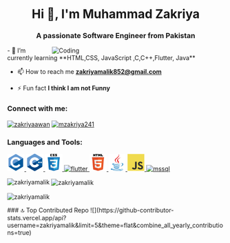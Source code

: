 <h1 align="center">Hi 👋, I'm Muhammad Zakriya</h1>
<h3 align="center">A passionate Software Engineer from Pakistan</h3>
<img align="right" alt="Coding" width="400" src="https://media.tenor.com/rePDfDWO3XoAAAAd/hacking.gif">
- 🌱 I’m currently learning **HTML,CSS, JavaScript ,C,C++,Flutter, Java**

- 📫 How to reach me **zakriyamalik852@gmail.com**

- ⚡ Fun fact **I think I am not Funny**

<h3 align="left">Connect with me:</h3>
<p align="left">
<a href="https://fb.com/zakriyaawan" target="blank"><img align="center" src="https://raw.githubusercontent.com/rahuldkjain/github-profile-readme-generator/master/src/images/icons/Social/facebook.svg" alt="zakriyaawan" height="30" width="40" /></a>
<a href="https://instagram.com/mzakriya241" target="blank"><img align="center" src="https://raw.githubusercontent.com/rahuldkjain/github-profile-readme-generator/master/src/images/icons/Social/instagram.svg" alt="mzakriya241" height="30" width="40" /></a>
</p>

<h3 align="left">Languages and Tools:</h3>
<p align="left"> <a href="https://www.cprogramming.com/" target="_blank" rel="noreferrer"> <img src="https://raw.githubusercontent.com/devicons/devicon/master/icons/c/c-original.svg" alt="c" width="40" height="40"/> </a> <a href="https://www.w3schools.com/cpp/" target="_blank" rel="noreferrer"> <img src="https://raw.githubusercontent.com/devicons/devicon/master/icons/cplusplus/cplusplus-original.svg" alt="cplusplus" width="40" height="40"/> </a> <a href="https://www.w3schools.com/css/" target="_blank" rel="noreferrer"> <img src="https://raw.githubusercontent.com/devicons/devicon/master/icons/css3/css3-original-wordmark.svg" alt="css3" width="40" height="40"/> </a> <a href="https://flutter.dev" target="_blank" rel="noreferrer"> <img src="https://www.vectorlogo.zone/logos/flutterio/flutterio-icon.svg" alt="flutter" width="40" height="40"/> </a> <a href="https://www.w3.org/html/" target="_blank" rel="noreferrer"> <img src="https://raw.githubusercontent.com/devicons/devicon/master/icons/html5/html5-original-wordmark.svg" alt="html5" width="40" height="40"/> </a> <a href="https://www.java.com" target="_blank" rel="noreferrer"> <img src="https://raw.githubusercontent.com/devicons/devicon/master/icons/java/java-original.svg" alt="java" width="40" height="40"/> </a> <a href="https://developer.mozilla.org/en-US/docs/Web/JavaScript" target="_blank" rel="noreferrer"> <img src="https://raw.githubusercontent.com/devicons/devicon/master/icons/javascript/javascript-original.svg" alt="javascript" width="40" height="40"/> </a> <a href="https://www.microsoft.com/en-us/sql-server" target="_blank" rel="noreferrer"> <img src="https://www.svgrepo.com/show/303229/microsoft-sql-server-logo.svg" alt="mssql" width="40" height="40"/> </a> </p>

<p><img align="left" src="https://github-readme-stats.vercel.app/api/top-langs?username=zakriyamalik&show_icons=true&locale=en&layout=compact" alt="zakriyamalik" /></p>

<p>&nbsp;<img align="center" src="https://github-readme-stats.vercel.app/api?username=zakriyamalik&show_icons=true&locale=en" alt="zakriyamalik" /></p>

<p><img align="center" src="https://github-readme-streak-stats.herokuapp.com/?user=zakriyamalik&" alt="zakriyamalik" /></p>
### 🔝 Top Contributed Repo
![](https://github-contributor-stats.vercel.app/api?username=zakriyamalik&limit=5&theme=flat&combine_all_yearly_contributions=true)

